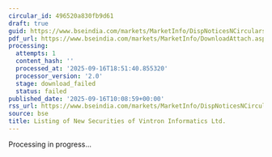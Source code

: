 ```yaml
---
circular_id: 496520a830fb9d61
draft: true
guid: https://www.bseindia.com/markets/MarketInfo/DispNoticesNCirculars.aspx?Noticeid={EAB87BF0-C93E-4121-9119-47D62184C5E3}&noticeno=20250916-21&dt=09/16/2025&icount=21&totcount=79&flag=0
pdf_url: https://www.bseindia.com/markets/MarketInfo/DownloadAttach.aspx?id=20250916-21&attachedId=
processing:
  attempts: 1
  content_hash: ''
  processed_at: '2025-09-16T18:51:40.855320'
  processor_version: '2.0'
  stage: download_failed
  status: failed
published_date: '2025-09-16T10:08:59+00:00'
rss_url: https://www.bseindia.com/markets/MarketInfo/DispNoticesNCirculars.aspx?Noticeid={EAB87BF0-C93E-4121-9119-47D62184C5E3}&noticeno=20250916-21&dt=09/16/2025&icount=21&totcount=79&flag=0
source: bse
title: Listing of New Securities of Vintron Informatics Ltd.
---
```


Processing in progress...